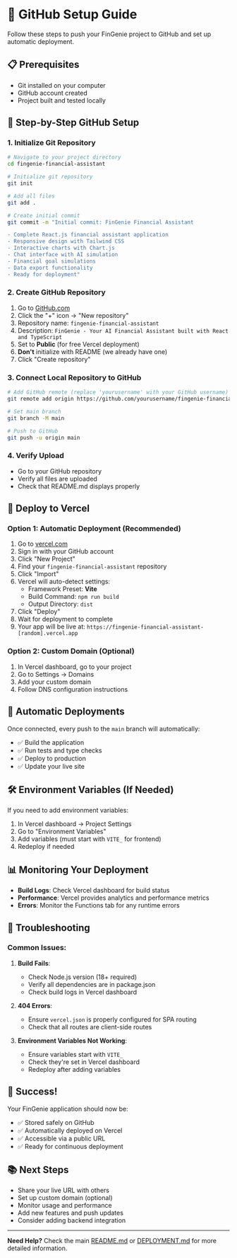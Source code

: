 # 🐙 GitHub Setup Guide

Follow these steps to push your FinGenie project to GitHub and set up automatic deployment.

## 📋 Prerequisites

- Git installed on your computer
- GitHub account created
- Project built and tested locally

## 🚀 Step-by-Step GitHub Setup

### 1. Initialize Git Repository

```bash
# Navigate to your project directory
cd fingenie-financial-assistant

# Initialize git repository
git init

# Add all files
git add .

# Create initial commit
git commit -m "Initial commit: FinGenie Financial Assistant

- Complete React.js financial assistant application
- Responsive design with Tailwind CSS
- Interactive charts with Chart.js
- Chat interface with AI simulation
- Financial goal simulations
- Data export functionality
- Ready for deployment"
```

### 2. Create GitHub Repository

1. Go to [GitHub.com](https://github.com)
2. Click the "+" icon → "New repository"
3. Repository name: `fingenie-financial-assistant`
4. Description: `FinGenie - Your AI Financial Assistant built with React and TypeScript`
5. Set to **Public** (for free Vercel deployment)
6. **Don't** initialize with README (we already have one)
7. Click "Create repository"

### 3. Connect Local Repository to GitHub

```bash
# Add GitHub remote (replace 'yourusername' with your GitHub username)
git remote add origin https://github.com/yourusername/fingenie-financial-assistant.git

# Set main branch
git branch -M main

# Push to GitHub
git push -u origin main
```

### 4. Verify Upload

- Go to your GitHub repository
- Verify all files are uploaded
- Check that README.md displays properly

## 🚀 Deploy to Vercel

### Option 1: Automatic Deployment (Recommended)

1. Go to [vercel.com](https://vercel.com)
2. Sign in with your GitHub account
3. Click "New Project"
4. Find your `fingenie-financial-assistant` repository
5. Click "Import"
6. Vercel will auto-detect settings:
   - Framework Preset: **Vite**
   - Build Command: `npm run build`
   - Output Directory: `dist`
7. Click "Deploy"
8. Wait for deployment to complete
9. Your app will be live at: `https://fingenie-financial-assistant-[random].vercel.app`

### Option 2: Custom Domain (Optional)

1. In Vercel dashboard, go to your project
2. Go to Settings → Domains
3. Add your custom domain
4. Follow DNS configuration instructions

## 🔄 Automatic Deployments

Once connected, every push to the `main` branch will automatically:
- ✅ Build the application
- ✅ Run tests and type checks
- ✅ Deploy to production
- ✅ Update your live site

## 🛠️ Environment Variables (If Needed)

If you need to add environment variables:

1. In Vercel dashboard → Project Settings
2. Go to "Environment Variables"
3. Add variables (must start with `VITE_` for frontend)
4. Redeploy if needed

## 📊 Monitoring Your Deployment

- **Build Logs**: Check Vercel dashboard for build status
- **Performance**: Vercel provides analytics and performance metrics
- **Errors**: Monitor the Functions tab for any runtime errors

## 🔧 Troubleshooting

### Common Issues:

1. **Build Fails**:
   - Check Node.js version (18+ required)
   - Verify all dependencies are in package.json
   - Check build logs in Vercel dashboard

2. **404 Errors**:
   - Ensure `vercel.json` is properly configured for SPA routing
   - Check that all routes are client-side routes

3. **Environment Variables Not Working**:
   - Ensure variables start with `VITE_`
   - Check they're set in Vercel dashboard
   - Redeploy after adding variables

## 🎉 Success!

Your FinGenie application should now be:
- ✅ Stored safely on GitHub
- ✅ Automatically deployed on Vercel
- ✅ Accessible via a public URL
- ✅ Ready for continuous deployment

## 📚 Next Steps

- Share your live URL with others
- Set up custom domain (optional)
- Monitor usage and performance
- Add new features and push updates
- Consider adding backend integration

---

**Need Help?** Check the main [README.md](./README.md) or [DEPLOYMENT.md](./DEPLOYMENT.md) for more detailed information.
